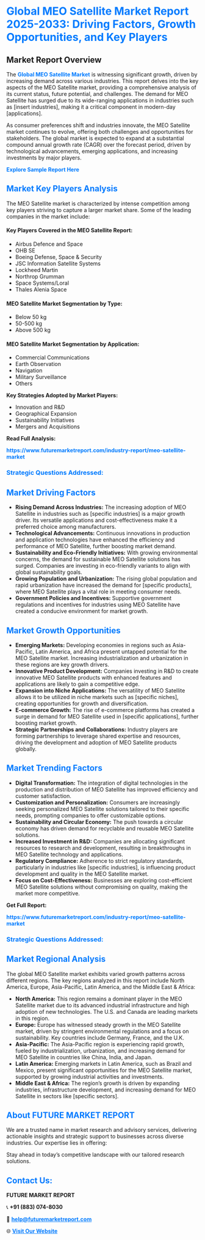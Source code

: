 <h1 style="color: #007BFF;">Global MEO Satellite Market Report 2025-2033: Driving Factors, Growth Opportunities, and Key Players</h1>

<section id="overview">
<h2>Market Report Overview</h2>
<p>The <a href="https://www.futuremarketreport.com/industry-report/meo-satellite-market" style="color: #007BFF; text-decoration: none;"><strong>Global MEO Satellite Market</strong></a> is witnessing significant growth, driven by increasing demand across various industries. This report delves into the key aspects of the MEO Satellite market, providing a comprehensive analysis of its current status, future potential, and challenges. The demand for MEO Satellite has surged due to its wide-ranging applications in industries such as [insert industries], making it a critical component in modern-day [applications].</p>
<p>As consumer preferences shift and industries innovate, the MEO Satellite market continues to evolve, offering both challenges and opportunities for stakeholders. The global market is expected to expand at a substantial compound annual growth rate (CAGR) over the forecast period, driven by technological advancements, emerging applications, and increasing investments by major players.</p>
</section>

<section id="overview">
<p><a href="https://www.futuremarketreport.com/request-sample/reportId=40540" style="color: #007BFF; text-decoration: none;"><strong>Explore Sample Report Here</strong></a></p>
</section>

<section id="key-players">
<h2 style="color: #007BFF;">Market Key Players Analysis</h2>
<p>The MEO Satellite market is characterized by intense competition among key players striving to capture a larger market share. Some of the leading companies in the market include:</p>
<h4>Key Players Covered in the MEO Satellite Report:</h4>
<ul><li>Airbus Defence and Space</li><li>OHB SE</li><li>Boeing Defense, Space &amp; Security</li><li>JSC Information Satellite Systems</li><li>Lockheed Martin</li><li>Northrop Grumman</li><li>Space Systems/Loral</li><li>Thales Alenia Space</li></ul>
<h4>MEO Satellite Market Segmentation by Type:</h4>
<ul><li>Below 50 kg</li><li>50-500 kg</li><li>Above 500 kg</li></ul>

<h4>MEO Satellite Market Segmentation by Application:</h4>
<ul><li>Commercial Communications</li><li>Earth Observation</li><li>Navigation</li><li>Military Surveillance</li><li>Others</li></ul>
<p><strong>Key Strategies Adopted by Market Players:</strong></p>
<ul>
<li>Innovation and R&D</li>
<li>Geographical Expansion</li>
<li>Sustainability Initiatives</li>
<li>Mergers and Acquisitions</li>
</ul>
</section>

<section>
<p><strong>Read Full Analysis: </strong></p><a href="https://www.futuremarketreport.com/industry-report/meo-satellite-market" style="color: #007BFF; text-decoration: none;"><strong>https://www.futuremarketreport.com/industry-report/meo-satellite-market</strong></a>
<h3 style="color: #007BFF;">Strategic Questions Addressed:</h3>
</section>

<section id="driving-factors">
<h2 style="color: #007BFF;">Market Driving Factors</h2>
<ul>
<li><strong>Rising Demand Across Industries:</strong> The increasing adoption of MEO Satellite in industries such as [specific industries] is a major growth driver. Its versatile applications and cost-effectiveness make it a preferred choice among manufacturers.</li>
<li><strong>Technological Advancements:</strong> Continuous innovations in production and application technologies have enhanced the efficiency and performance of MEO Satellite, further boosting market demand.</li>
<li><strong>Sustainability and Eco-Friendly Initiatives:</strong> With growing environmental concerns, the demand for sustainable MEO Satellite solutions has surged. Companies are investing in eco-friendly variants to align with global sustainability goals.</li>
<li><strong>Growing Population and Urbanization:</strong> The rising global population and rapid urbanization have increased the demand for [specific products], where MEO Satellite plays a vital role in meeting consumer needs.</li>
<li><strong>Government Policies and Incentives:</strong> Supportive government regulations and incentives for industries using MEO Satellite have created a conducive environment for market growth.</li>
</ul>
</section>

<section id="growth-opportunities">
<h2 style="color: #007BFF;">Market Growth Opportunities</h2>
<ul>
<li><strong>Emerging Markets:</strong> Developing economies in regions such as Asia-Pacific, Latin America, and Africa present untapped potential for the MEO Satellite market. Increasing industrialization and urbanization in these regions are key growth drivers.</li>
<li><strong>Innovative Product Development:</strong> Companies investing in R&D to create innovative MEO Satellite products with enhanced features and applications are likely to gain a competitive edge.</li>
<li><strong>Expansion into Niche Applications:</strong> The versatility of MEO Satellite allows it to be utilized in niche markets such as [specific niches], creating opportunities for growth and diversification.</li>
<li><strong>E-commerce Growth:</strong> The rise of e-commerce platforms has created a surge in demand for MEO Satellite used in [specific applications], further boosting market growth.</li>
<li><strong>Strategic Partnerships and Collaborations:</strong> Industry players are forming partnerships to leverage shared expertise and resources, driving the development and adoption of MEO Satellite products globally.</li>
</ul>
</section>

<section id="trending-factors">
<h2 style="color: #007BFF;">Market Trending Factors</h2>
<ul>
<li><strong>Digital Transformation:</strong> The integration of digital technologies in the production and distribution of MEO Satellite has improved efficiency and customer satisfaction.</li>
<li><strong>Customization and Personalization:</strong> Consumers are increasingly seeking personalized MEO Satellite solutions tailored to their specific needs, prompting companies to offer customizable options.</li>
<li><strong>Sustainability and Circular Economy:</strong> The push towards a circular economy has driven demand for recyclable and reusable MEO Satellite solutions.</li>
<li><strong>Increased Investment in R&D:</strong> Companies are allocating significant resources to research and development, resulting in breakthroughs in MEO Satellite technology and applications.</li>
<li><strong>Regulatory Compliance:</strong> Adherence to strict regulatory standards, particularly in industries like [specific industries], is influencing product development and quality in the MEO Satellite market.</li>
<li><strong>Focus on Cost-Effectiveness:</strong> Businesses are exploring cost-efficient MEO Satellite solutions without compromising on quality, making the market more competitive.</li>
</ul>
</section>

<section>
<p><strong>Get Full Report: </strong></p><a href="https://www.futuremarketreport.com/industry-report/meo-satellite-market" style="color: #007BFF; text-decoration: none;"><strong>https://www.futuremarketreport.com/industry-report/meo-satellite-market</strong></a>
<h3 style="color: #007BFF;">Strategic Questions Addressed:</h3>
</section>


<section id="regional-analysis">
<h2 style="color: #007BFF;">Market Regional Analysis</h2>
<p>The global MEO Satellite market exhibits varied growth patterns across different regions. The key regions analyzed in this report include North America, Europe, Asia-Pacific, Latin America, and the Middle East & Africa:</p>
<ul>
<li><strong>North America:</strong> This region remains a dominant player in the MEO Satellite market due to its advanced industrial infrastructure and high adoption of new technologies. The U.S. and Canada are leading markets in this region.</li>
<li><strong>Europe:</strong> Europe has witnessed steady growth in the MEO Satellite market, driven by stringent environmental regulations and a focus on sustainability. Key countries include Germany, France, and the U.K.</li>
<li><strong>Asia-Pacific:</strong> The Asia-Pacific region is experiencing rapid growth, fueled by industrialization, urbanization, and increasing demand for MEO Satellite in countries like China, India, and Japan.</li>
<li><strong>Latin America:</strong> Emerging markets in Latin America, such as Brazil and Mexico, present significant opportunities for the MEO Satellite market, supported by growing industrial activities and investments.</li>
<li><strong>Middle East & Africa:</strong> The region’s growth is driven by expanding industries, infrastructure development, and increasing demand for MEO Satellite in sectors like [specific sectors].</li>
</ul>
</section>

<footer>
<h2 style="color: #007BFF;">About FUTURE MARKET REPORT</h2>
<p>We are a trusted name in market research and advisory services, delivering actionable insights and strategic support to businesses across diverse industries. Our expertise lies in offering:</p>

<p>Stay ahead in today’s competitive landscape with our tailored research solutions.</p>

<h2 style="color: #007BFF;">Contact Us:</h2>
<p><strong>FUTURE MARKET REPORT</strong></p>
<p>📞 <strong>+91 (883) 074-8030</strong></p>
<p>📧 <strong><a href="mailto:help@futuremarketreport.com" style="color: #007BFF;">help@futuremarketreport.com</a></strong></p>
<p>🌐 <strong><a href="https://www.futuremarketreport.com/" style="color: #007BFF;">Visit Our Website</a></strong></p>
</footer>